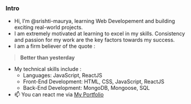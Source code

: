 ### Intro
- Hi, I’m @srishti-maurya, learning Web Developement and building exciting real-world projects.
- I am extremely motivated at learning to excel in my skills. Consistency and passion for my work are the key factors towards my success.
- I am a firm believer of the quote :
> **Better than yesterday**
- My technical skills include :
  - Languages: JavaScript, ReactJS
  - Front-End Development: HTML, CSS, JavaScript, ReactJS
  - Back-End Development: MongoDB, Mongoose, SQL
- 📫 You can react me via [My Portfolio](https://srishti-maurya.netlify.app/)

<!---
srishti-maurya/srishti-maurya is a ✨ special ✨ repository because its `README.md` (this file) appears on your GitHub profile.
You can click the Preview link to take a look at your changes.
--->

